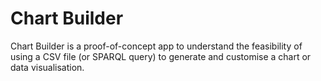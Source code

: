 # Chart Builder
Chart Builder is a proof-of-concept app to understand the feasibility of using a CSV file (or SPARQL query) to generate and customise a chart or data visualisation.

